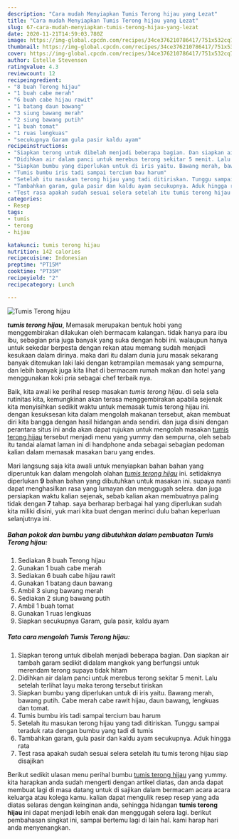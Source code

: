 ```yaml
---
description: "Cara mudah Menyiapkan Tumis Terong hijau yang Lezat"
title: "Cara mudah Menyiapkan Tumis Terong hijau yang Lezat"
slug: 67-cara-mudah-menyiapkan-tumis-terong-hijau-yang-lezat
date: 2020-11-21T14:59:03.780Z
image: https://img-global.cpcdn.com/recipes/34ce376210786417/751x532cq70/tumis-terong-hijau-foto-resep-utama.jpg
thumbnail: https://img-global.cpcdn.com/recipes/34ce376210786417/751x532cq70/tumis-terong-hijau-foto-resep-utama.jpg
cover: https://img-global.cpcdn.com/recipes/34ce376210786417/751x532cq70/tumis-terong-hijau-foto-resep-utama.jpg
author: Estelle Stevenson
ratingvalue: 4.3
reviewcount: 12
recipeingredient:
- "8 buah Terong hijau"
- "1 buah cabe merah"
- "6 buah cabe hijau rawit"
- "1 batang daun bawang"
- "3 siung bawang merah"
- "2 siung bawang putih"
- "1 buah tomat"
- "1 ruas lengkuas"
- "secukupnya Garam gula pasir kaldu ayam"
recipeinstructions:
- "Siapkan terong untuk dibelah menjadi beberapa bagian. Dan siapkan air tambah garam sedikit didalam mangkok yang berfungsi untuk merendam terong supaya tidak hitam"
- "Didihkan air dalam panci untuk merebus terong sekitar 5 menit. Lalu setelah terlihat layu maka terong tersebut tiriskan"
- "Siapkan bumbu yang diperlukan untuk di iris yaitu. Bawang merah, bawang putih. Cabe merah cabe rawit hijau, daun bawang, lengkuas dan tomat."
- "Tumis bumbu iris tadi sampai tercium bau harum"
- "Setelah itu masukan terong hijau yang tadi ditiriskan. Tunggu sampai teraduk rata dengan bumbu yang tadi di tumis"
- "Tambahkan garam, gula pasir dan kaldu ayam secukupnya. Aduk hingga rata"
- "Test rasa apakah sudah sesuai selera setelah itu tumis terong hijau siap disajikan"
categories:
- Resep
tags:
- tumis
- terong
- hijau

katakunci: tumis terong hijau 
nutrition: 142 calories
recipecuisine: Indonesian
preptime: "PT15M"
cooktime: "PT35M"
recipeyield: "2"
recipecategory: Lunch

---
```



![Tumis Terong hijau](https://img-global.cpcdn.com/recipes/34ce376210786417/751x532cq70/tumis-terong-hijau-foto-resep-utama.jpg)

<b><i>tumis terong hijau</i></b>, Memasak merupakan bentuk hobi yang menggembirakan dilakukan oleh bermacam kalangan. tidak hanya para ibu ibu, sebagian pria juga banyak yang suka dengan hobi ini. walaupun hanya untuk sekedar berpesta dengan rekan atau memang sudah menjadi kesukaan dalam dirinya. maka dari itu dalam dunia juru masak sekarang banyak ditemukan laki laki dengan ketrampilan memasak yang sempurna, dan lebih banyak juga kita lihat di bermacam rumah makan dan hotel yang menggunakan koki pria sebagai chef terbaik nya.

Baik, kita awali ke perihal resep masakan <i>tumis terong hijau</i>. di sela sela rutinitas kita, kemungkinan akan terasa menggembirakan apabila sejenak kita menyisihkan sedikit waktu untuk memasak tumis terong hijau ini. dengan kesuksesan kita dalam mengolah makanan tersebut, akan membuat diri kita bangga dengan hasil hidangan anda sendiri. dan juga disini dengan perantara situs ini anda akan dapat rujukan untuk mengolah masakan <u>tumis terong hijau</u> tersebut menjadi menu yang yummy dan sempurna, oleh sebab itu tandai alamat laman ini di handphone anda sebagai sebagian pedoman kalian dalam memasak masakan baru yang endes.




Mari langsung saja kita awali untuk menyiapkan bahan bahan yang diperuntuk kan dalam mengolah olahan <u><i>tumis terong hijau</i></u> ini. setidaknya diperlukan <b>9</b> bahan bahan yang dibutuhkan untuk masakan ini. supaya nanti dapat menghasilkan rasa yang lumayan dan menggugah selera. dan juga persiapkan waktu kalian sejenak, sebab kalian akan membuatnya paling tidak dengan <b>7</b> tahap. saya berharap berbagai hal yang diperlukan sudah kita miliki disini, yuk mari kita buat dengan merinci dulu bahan keperluan selanjutnya ini.

<!--inarticleads1-->

##### Bahan pokok dan bumbu yang dibutuhkan dalam pembuatan Tumis Terong hijau:

1. Sediakan 8 buah Terong hijau
1. Gunakan 1 buah cabe merah
1. Sediakan 6 buah cabe hijau rawit
1. Gunakan 1 batang daun bawang
1. Ambil 3 siung bawang merah
1. Sediakan 2 siung bawang putih
1. Ambil 1 buah tomat
1. Gunakan 1 ruas lengkuas
1. Siapkan secukupnya Garam, gula pasir, kaldu ayam




<!--inarticleads2-->

##### Tata cara mengolah Tumis Terong hijau:

1. Siapkan terong untuk dibelah menjadi beberapa bagian. Dan siapkan air tambah garam sedikit didalam mangkok yang berfungsi untuk merendam terong supaya tidak hitam
1. Didihkan air dalam panci untuk merebus terong sekitar 5 menit. Lalu setelah terlihat layu maka terong tersebut tiriskan
1. Siapkan bumbu yang diperlukan untuk di iris yaitu. Bawang merah, bawang putih. Cabe merah cabe rawit hijau, daun bawang, lengkuas dan tomat.
1. Tumis bumbu iris tadi sampai tercium bau harum
1. Setelah itu masukan terong hijau yang tadi ditiriskan. Tunggu sampai teraduk rata dengan bumbu yang tadi di tumis
1. Tambahkan garam, gula pasir dan kaldu ayam secukupnya. Aduk hingga rata
1. Test rasa apakah sudah sesuai selera setelah itu tumis terong hijau siap disajikan




Berikut sedikit ulasan menu perihal bumbu <u>tumis terong hijau</u> yang yummy. kita harapkan anda sudah mengerti dengan artikel diatas, dan anda dapat membuat lagi di masa datang untuk di sajikan dalam bermacam acara acara keluarga atau kolega kamu. kalian dapat mengulik resep resep yang ada diatas selaras dengan keinginan anda, sehingga hidangan <b>tumis terong hijau</b> ini dapat menjadi lebih enak dan menggugah selera lagi. berikut pembahasan singkat ini, sampai bertemu lagi di lain hal. kami harap hari anda menyenangkan.
